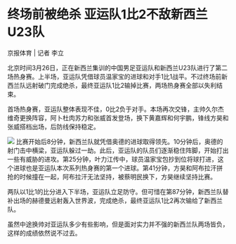 # 终场前被绝杀 亚运队1比2不敌新西兰U23队

京报体育 | 记者 李立

北京时间3月26日，正在新西兰集训的中国男足亚运队和新西兰U23队进行了第二场热身赛。上半场，亚运队凭借球员温家宝的进球和对手1比1战平。不过终场前新西兰队远射破门完成绝杀，最终亚运队1比2输掉比赛，两场热身赛全部以失利结束。

首场热身赛，亚运队整体表现不佳，0比2负于对手。本场再次交锋，主帅久尔杰维奇更换阵容，阿卜杜肉苏力和张威首发登场，换下黄嘉辉和何宇鹏，锋线方昊和张威搭档出场，后防线保持稳定。

![](https://inews.gtimg.com/news_bt/OFxsHC6VRI50BS_qmdlb1McW8YxW1M-TZGjUv5tS_cEHMAA/1000)
比赛开始后8分钟，新西兰队就凭借奥德的进球取得领先。10分钟后，奥德的射门击中横梁，亚运队躲过一劫。此后，亚运队的队员们逐渐稳住阵脚，开始打出一些有威胁的进攻。第25分钟，叶力江传中，球员温家宝包抄到位将球打进，这个进球也是亚运队本次系列热身赛的第一个进球。第41分钟，方昊和阿布拉汗拼抢的时候撞在一起，阿布拉汗无法坚持，被蔡明民换下，方昊继续坚持比赛。

两队以1比1的比分进入下半场，亚运队立足防守。但可惜在第87分钟，新西兰队替补出场的赫德曼远射轰入世界波，完成绝杀，最终亚运队1比2再次输给了新西兰队。

虽然中途换帅对亚运队多少有些影响，但是面对实力并不强的新西兰队两场皆负，这样的成绩依然说不过去。

